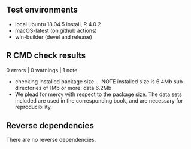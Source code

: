 ## Test environments

* local ubuntu 18.04.5 install, R 4.0.2
* macOS-latest (on github actions)
* win-builder (devel and release)

## R CMD check results

0 errors | 0 warnings | 1 note

* checking installed package size ... NOTE
  installed size is  6.4Mb
  sub-directories of 1Mb or more:
    data   6.2Mb
* We plead for mercy with respect to the package size. The data sets included
are used in the corresponding book, and are necessary for reproducibility. 


## Reverse dependencies

There are no reverse dependencies.

